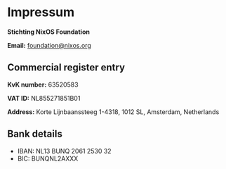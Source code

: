 # Impressum

**Stichting NixOS Foundation**

**Email:** [foundation@nixos.org](mailto:foundation@nixos.org)

## Commercial register entry

**KvK number:** 63520583

**VAT ID:** NL855271851B01

**Address:** Korte Lijnbaanssteeg 1-4318, 1012 SL, Amsterdam, Netherlands

## Bank details

* IBAN: NL13 BUNQ 2061 2530 32
* BIC:  BUNQNL2AXXX
